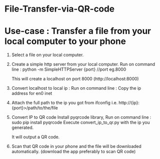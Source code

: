 # File-Transfer-via-QR-code

# Use-case : Transfer a file from your local computer to your phone

1. Select a file on your local computer.

2. Create a simple http server from your local computer.
    Run on command line : python -m SimpleHTTPServer {port}  //port eg.8000
    
    This will create a localhost on port 8000 (http://localhost:8000)
    
3. Convert localhost to local ip :
    Run on command line : <ifconfig>
    Copy the ip address for en0 inet
    
4. Attach the full path to the ip you got from ifconfig i.e. http://{ip}:{port}>/path/to/the/file

5. Convert IP to QR code
    Install pyqrcode library,
    Run on command line : sudo pip install pyqrcode
    Execute convert_ip_to_qr.py with the ip you generated.
   
   It will output a QR code.
   
6. Scan that QR code in your phone and the file will be downloaded automatically. (download the app preferably to scan QR      code)
